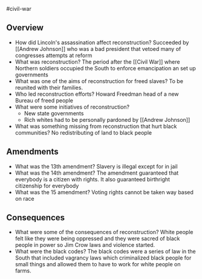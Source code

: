 #civil-war 
## Overview
- How did Lincoln's assassination affect reconstruction?
	Succeeded by [[Andrew Johnson]] who was a bad president that vetoed many of congresses attempts at reform
- What was reconstruction?
	The period after the [[Civil War]] where Northern soldiers occupied the South to enforce emancipation an set up governments
- What was one of the aims of reconstruction for freed slaves?
	To be reunited with their families.
- Who led reconstruction efforts?
	Howard Freedman head of a new Bureau of freed people
- What were some initiatives of reconstruction?
	- New state governments
	- Rich whites had to be personally pardoned by [[Andrew Johnson]]
- What was something missing from reconstruction that hurt black communities?
	No redistributing of land to black people

## Amendments
- What was the 13th amendment?
	Slavery is illegal except for in jail
- What was the 14th amendment?
	The amendment guaranteed that everybody is a citizen with rights. It also guaranteed birthright citizenship for everybody
- What was the 15 amendment?
	Voting rights cannot be taken way based on race

## Consequences
- What were some of the consequences of reconstruction?
	White people felt like they were being oppressed and they were sacred of black people in power so Jim Crow laws and violence started.
- What were the black codes?
	The black codes were a series of law in the South that included vagrancy laws which criminalized black people for small things and allowed them to have to work for white people on farms.
